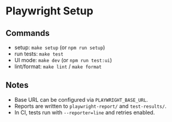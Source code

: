 Playwright Setup
================

Commands
--------

- setup: `make setup` (or `npm run setup`)
- run tests: `make test`
- UI mode: `make dev` (or `npm run test:ui`)
- lint/format: `make lint` / `make format`

Notes
-----

- Base URL can be configured via `PLAYWRIGHT_BASE_URL`.
- Reports are written to `playwright-report/` and `test-results/`.
- In CI, tests run with `--reporter=line` and retries enabled.


